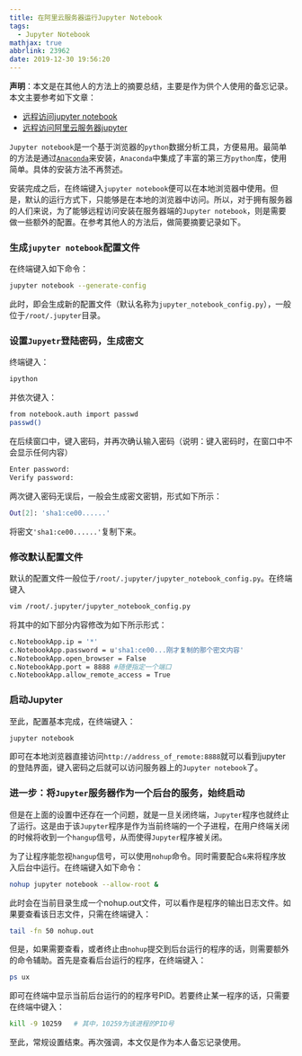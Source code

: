 ```yaml
---
title: 在阿里云服务器运行Jupyter Notebook
tags:
  - Jupyter Notebook
mathjax: true
abbrlink: 23962
date: 2019-12-30 19:56:20
---
```


**声明**：本文是在其他人的方法上的摘要总结，主要是作为供个人使用的备忘记录。本文主要参考如下文章：

* [远程访问jupyter notebook](https://yq.aliyun.com/articles/441132)
* [远程访问阿里云服务器jupyter](https://blog.csdn.net/sinat_28442665/article/details/85612475)

`Jupyter notebook`是一个基于浏览器的`python`数据分析工具，方便易用。最简单的方法是通过[`Anaconda`](https://anaconda.org)来安装，`Anaconda`中集成了丰富的第三方`python`库，使用简单。具体的安装方法不再赘述。

<!-- more -->

安装完成之后，在终端键入`jupyter notebook`便可以在本地浏览器中使用。但是，默认的运行方式下，只能够是在本地的浏览器中访问。所以，对于拥有服务器的人们来说，为了能够远程访问安装在服务器端的`Jupyter notebook`，则是需要做一些额外的配置。在参考其他人的方法后，做简要摘要记录如下。

### 生成`jupyter notebook`配置文件

在终端键入如下命令：

```bash
jupyter notebook --generate-config
```

此时，即会生成新的配置文件（默认名称为`jupyter_notebook_config.py`），一般位于`/root/.jupyter`目录。

### 设置`Jupyetr`登陆密码，生成密文

终端键入：

```bash
ipython
```

并依次键入：

```bash
from notebook.auth import passwd
passwd()
```

在后续窗口中，键入密码，并再次确认输入密码（说明：键入密码时，在窗口中不会显示任何内容）

```bash
Enter password:
Verify password:
```

两次键入密码无误后，一般会生成密文密钥，形式如下所示：

```bash
Out[2]: 'sha1:ce00......'
```

将密文`'sha1:ce00......'`复制下来。

### 修改默认配置文件

默认的配置文件一般位于`/root/.jupyter/jupyter_notebook_config.py`。在终端键入

```bash
vim /root/.jupyter/jupyter_notebook_config.py
```

将其中的如下部分内容修改为如下所示形式：

```bash
c.NotebookApp.ip = '*'
c.NotebookApp.password = u'sha1:ce00...刚才复制的那个密文内容'
c.NotebookApp.open_browser = False
c.NotebookApp.port = 8888 #随便指定一个端口
c.NotebookApp.allow_remote_access = True
```

### 启动Jupyter

至此，配置基本完成，在终端键入：

```bash
jupyter notebook
```

即可在本地浏览器直接访问`http://address_of_remote:8888`就可以看到jupyter的登陆界面，键入密码之后就可以访问服务器上的`Jupyter notebook`了。

### 进一步：将`Jupyter`服务器作为一个后台的服务，始终启动

但是在上面的设置中还存在一个问题，就是一旦关闭终端，`Jupyter`程序也就终止了运行。这是由于该`Jupyter`程序是作为当前终端的一个子进程，在用户终端关闭的时候将收到一个`hangup`信号，从而使得`Jupyter`程序被关闭。

为了让程序能忽视`hangup`信号，可以使用`nohup`命令。同时需要配合`&`来将程序放入后台中运行。在终端键入如下命令：

```bash
nohup jupyter notebook --allow-root &
```

此时会在当前目录生成一个nohup.out文件，可以看作是程序的输出日志文件。如果要查看该日志文件，只需在终端键入：

```bash
tail -fn 50 nohup.out
```

但是，如果需要查看，或者终止由`nohup`提交到后台运行的程序的话，则需要额外的命令辅助。首先是查看后台运行的程序，在终端键入：

```bash
ps ux
```

即可在终端中显示当前后台运行的的程序号PID。若要终止某一程序的话，只需要在终端中键入：

```bash
kill -9 10259   # 其中，10259为该进程的PID号
```

至此，常规设置结束。再次强调，本文仅是作为本人备忘记录使用。
